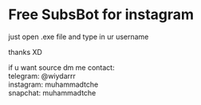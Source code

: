 # Free SubsBot for instagram

just open .exe file and type in ur username

thanks XD


if u want source dm me
contact:                                                                                                                                                                                                              
telegram: @wiydarrr                                                                                                                                                                                                              
instagram: muhammadtche                                                                                                                                                                                                               
snapchat: muhammadtche
